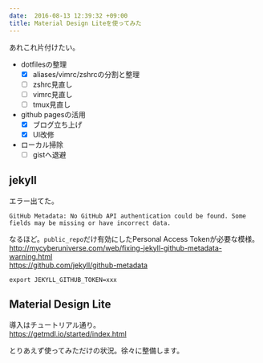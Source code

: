 ```yaml
---
date:  2016-08-13 12:39:32 +09:00
title: Material Design Liteを使ってみた
---
```

あれこれ片付けたい。

- dotfilesの整理
  - [x] aliases/vimrc/zshrcの分割と整理
  - [ ] zshrc見直し
  - [ ] vimrc見直し
  - [ ] tmux見直し
- github pagesの活用
  - [x] ブログ立ち上げ
  - [x] UI改修
- ローカル掃除
  - [ ] gistへ退避

## jekyll
エラー出てた。

```
GitHub Metadata: No GitHub API authentication could be found. Some fields may be missing or have incorrect data.
```
なるほど。`public_repo`だけ有効にしたPersonal Access Tokenが必要な模様。  
http://mycyberuniverse.com/web/fixing-jekyll-github-metadata-warning.html  
https://github.com/jekyll/github-metadata

```
export JEKYLL_GITHUB_TOKEN=xxx
```


## Material Design Lite
導入はチュートリアル通り。  
https://getmdl.io/started/index.html

とりあえず使ってみただけの状況。徐々に整備します。
